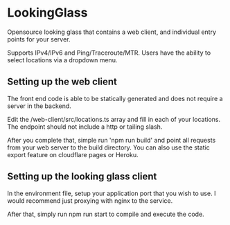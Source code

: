 # LookingGlass

Opensource looking glass that contains a web client, and individual entry points for your server.

Supports IPv4/IPv6 and Ping/Traceroute/MTR. Users have the ability to select locations via a dropdown menu.

## Setting up the web client

The front end code is able to be statically generated and does not require a server in the backend.

Edit the /web-client/src/locations.ts array and fill in each of your locations. The endpoint should not include
a http or tailing slash.

After you complete that, simple run 'npm run build' and point all requests from your web server to the build directory.
You can also use the static export feature on cloudflare pages or Heroku.


## Setting up the looking glass client

In the environment file, setup your application port that you wish to use. I would recommend just proxying with nginx to the service.

After that, simply run npm run start to compile and execute the code.

